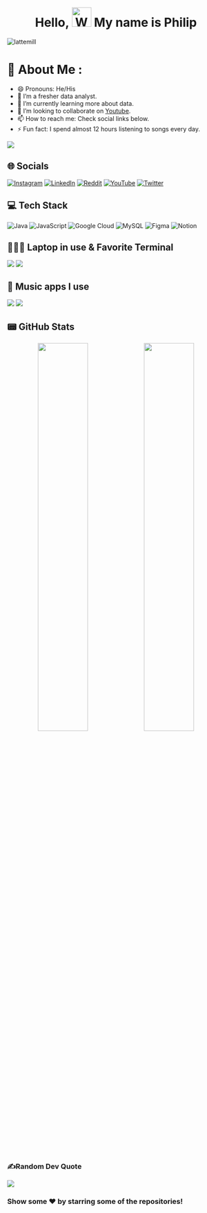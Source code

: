 <h1 align="center"> Hello, <img src="https://raw.githubusercontent.com/nixin72/nixin72/master/wave.gif" 
         alt="Waving hand animated gif"
         height="45"
         width="45" /> My name is Philip</h1>

<p align="left"> <img src="https://komarev.com/ghpvc/?username=lattemill&label=Views&color=blue&style=plastic&style=for-the-badge" alt="lattemill" /> </p>

# 💫 About Me :
- 😄 Pronouns: He/His
- 🔭 I’m a fresher data analyst.
- 🌱 I’m currently learning more about data.
- 👯 I’m looking to collaborate on [Youtube](https://www.youtube.com/channel/UCv6M-i9n9y4eGbFH8OSd40g).
- 📫 How to reach me: Check social links below.
- ⚡ Fun fact: I spend almost 12 hours listening to songs every day.

<img src="https://github-readme-stats.vercel.app/api?username=LatteMill&&show_icons=true&title_color=ffffff&icon_color=bb2acf&text_color=daf7dc&bg_color=151515">

## 🌐 Socials
[![Instagram](https://img.shields.io/badge/Instagram-E4405F?style=for-the-badge&logo=instagram&logoColor=white)](https://www.instagram.com/louispercy108) [![LinkedIn](https://img.shields.io/badge/LinkedIn-0077B5?style=for-the-badge&logo=linkedin&logoColor=white)](https://www.linkedin.com/in/le-phuoc-673883222) [![Reddit](https://img.shields.io/badge/Reddit-FF4500?style=for-the-badge&logo=reddit&logoColor=white)]([https://reddit.com/user/imthepk](https://www.reddit.com/user/YoungThough)) [![YouTube](https://img.shields.io/badge/YouTube-FF0000?style=for-the-badge&logo=youtube&logoColor=white)](https://www.youtube.com/channel/UCv6M-i9n9y4eGbFH8OSd40g) [![Twitter](https://img.shields.io/twitter/follow/PhilipLe18222?logo=Twitter&style=for-the-badge)](https://twitter.com/PhilipLe18222)

## 💻 Tech Stack
![Java](https://img.shields.io/badge/java-%23ED8B00.svg?style=for-the-badge&logo=java&logoColor=white) ![JavaScript](https://img.shields.io/badge/javascript-%23323330.svg?style=for-the-badge&logo=javascript&logoColor=%23F7DF1E) ![Google Cloud](https://img.shields.io/badge/Google%20Cloud-%234285F4.svg?style=for-the-badge&logo=google-cloud&logoColor=white)    ![MySQL](https://img.shields.io/badge/mysql-%2300f.svg?style=for-the-badge&logo=mysql&logoColor=white) ![Figma](https://img.shields.io/badge/figma-%23F24E1E.svg?style=for-the-badge&logo=figma&logoColor=white) ![Notion](https://img.shields.io/badge/Notion-%23000000.svg?style=for-the-badge&logo=notion&logoColor=white) 

## 👨🏻‍💻 Laptop in use & Favorite Terminal
<img src="https://img.shields.io/badge/MSI-Gear_Frotune_Boss_2021-333333?style=for-the-badge&logo=MSI&logoColor=red"/> <img src="https://img.shields.io/badge/Phantom-000000?style=for-the-badge&logo=MSI&logoColor=red"/>

## 🎵 Music apps I use
<img src="https://img.shields.io/badge/apple%20music-F34E68?style=for-the-badge&logo=apple%20music&logoColor=white"/> <img src="https://img.shields.io/badge/Spotify-1ED760?&style=for-the-badge&logo=spotify&logoColor=white"/> 

## 📟 GitHub Stats
<p align="center">
	<img width="48%" src="https://github-readme-stats.vercel.app/api?username=lattemill&show_icons=true&theme=vue" />
	<img width="48%" src="https://github-readme-streak-stats.herokuapp.com/?user=lattemill&theme=vue" />
</p>

### ✍️Random Dev Quote
![](https://quotes-github-readme.vercel.app/api?type=horizontal&theme=vue)

### Show some ❤️ by starring some of the repositories!

</div>
